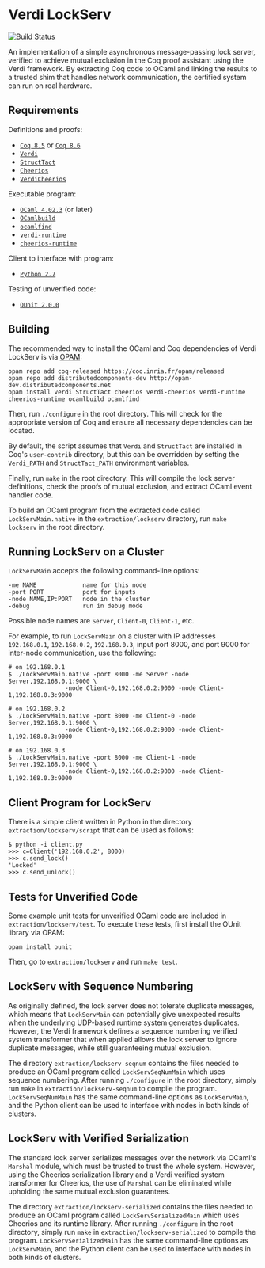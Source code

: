 Verdi LockServ
==============

[![Build Status](https://api.travis-ci.org/DistributedComponents/verdi-lockserv.svg?branch=master)](https://travis-ci.org/DistributedComponents/verdi-lockserv)

An implementation of a simple asynchronous message-passing lock server, verified to achieve mutual exclusion in the Coq proof assistant using the Verdi framework. By extracting Coq code to OCaml and linking the results to a trusted shim that handles network communication, the certified system can run on real hardware.

Requirements
------------

Definitions and proofs:

- [`Coq 8.5`](https://coq.inria.fr/coq-85) or [`Coq 8.6`](https://coq.inria.fr/coq-86)
- [`Verdi`](https://github.com/uwplse/verdi)
- [`StructTact`](https://github.com/uwplse/StructTact)
- [`Cheerios`](https://github.com/uwplse/cheerios)
- [`VerdiCheerios`](https://github.com/DistributedComponents/verdi-cheerios)

Executable program:

- [`OCaml 4.02.3`](https://ocaml.org) (or later)
- [`OCamlbuild`](https://github.com/ocaml/ocamlbuild)
- [`ocamlfind`](http://projects.camlcity.org/projects/findlib.html)
- [`verdi-runtime`](https://github.com/DistributedComponents/verdi-runtime)
- [`cheerios-runtime`](https://github.com/uwplse/cheerios)

Client to interface with program:

- [`Python 2.7`](https://www.python.org/download/releases/2.7/)

Testing of unverified code:

- [`OUnit 2.0.0`](http://ounit.forge.ocamlcore.org)

Building
--------

The recommended way to install the OCaml and Coq dependencies of Verdi LockServ is via [OPAM](https://coq.inria.fr/opam/www/using.html):

```
opam repo add coq-released https://coq.inria.fr/opam/released
opam repo add distributedcomponents-dev http://opam-dev.distributedcomponents.net
opam install verdi StructTact cheerios verdi-cheerios verdi-runtime cheerios-runtime ocamlbuild ocamlfind
```

Then, run `./configure` in the root directory.  This will check for the appropriate version of Coq and ensure all necessary dependencies can be located.

By default, the script assumes that `Verdi` and `StructTact` are installed in Coq's `user-contrib` directory, but this can be overridden by setting the `Verdi_PATH` and `StructTact_PATH` environment variables.

Finally, run `make` in the root directory. This will compile the lock server definitions, check the proofs of mutual exclusion, and extract OCaml event handler code.

To build an OCaml program from the extracted code called `LockServMain.native` in the `extraction/lockserv` directory, run `make lockserv` in the root directory.

Running LockServ on a Cluster
-----------------------------

`LockServMain` accepts the following command-line options:

```
-me NAME             name for this node
-port PORT           port for inputs
-node NAME,IP:PORT   node in the cluster
-debug               run in debug mode
```

Possible node names are `Server`, `Client-0`, `Client-1`, etc.

For example, to run `LockServMain` on a cluster with IP addresses
`192.168.0.1`, `192.168.0.2`, `192.168.0.3`, input port 8000,
and port 9000 for inter-node communication, use the following:

    # on 192.168.0.1
    $ ./LockServMain.native -port 8000 -me Server -node Server,192.168.0.1:9000 \
                    -node Client-0,192.168.0.2:9000 -node Client-1,192.168.0.3:9000

    # on 192.168.0.2
    $ ./LockServMain.native -port 8000 -me Client-0 -node Server,192.168.0.1:9000 \
                    -node Client-0,192.168.0.2:9000 -node Client-1,192.168.0.3:9000

    # on 192.168.0.3
    $ ./LockServMain.native -port 8000 -me Client-1 -node Server,192.168.0.1:9000 \
                    -node Client-0,192.168.0.2:9000 -node Client-1,192.168.0.3:9000

Client Program for LockServ
---------------------------

There is a simple client written in Python in the directory `extraction/lockserv/script` that can be used as follows:

    $ python -i client.py
    >>> c=Client('192.168.0.2', 8000)
    >>> c.send_lock()
    'Locked'
    >>> c.send_unlock()

Tests for Unverified Code
-------------------------

Some example unit tests for unverified OCaml code are included in `extraction/lockserv/test`. To execute these tests, first install the OUnit library via OPAM:

```
opam install ounit
```

Then, go to `extraction/lockserv` and run `make test`.

LockServ with Sequence Numbering
--------------------------------

As originally defined, the lock server does not tolerate duplicate messages, which means that `LockServMain` can potentially give unexpected results when the underlying UDP-based runtime system generates duplicates. However, the Verdi framework defines a sequence numbering verified system transformer that when applied allows the lock server to ignore duplicate messages, while still guaranteeing mutual exclusion.

The directory `extraction/lockserv-seqnum` contains the files needed to produce an OCaml program called `LockServSeqNumMain` which uses sequence numbering. After running `./configure` in the root directory, simply run `make` in `extraction/lockserv-seqnum` to compile the program. `LockServSeqNumMain` has the same command-line options as `LockServMain`, and the Python client can be used to interface with nodes in both kinds of clusters.

LockServ with Verified Serialization
------------------------------------

The standard lock server serializes messages over the network via OCaml's `Marshal` module, which must be trusted to trust the whole system. However, using the Cheerios serialization library and a Verdi verified system transformer for Cheerios, the use of `Marshal` can be eliminated while upholding the same mutual exclusion guarantees.

The directory `extraction/lockserv-serialized` contains the files needed to produce an OCaml program called `LockServSerializedMain` which uses Cheerios and its runtime library. After running `./configure` in the root directory, simply run `make` in `extraction/lockserv-serialized` to compile the program. `LockServSerializedMain` has the same command-line options as `LockServMain`, and the Python client can be used to interface with nodes in both kinds of clusters.
